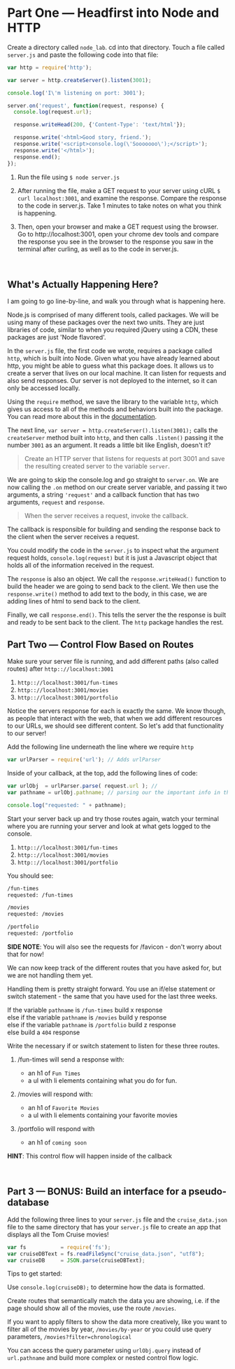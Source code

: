 # Part One — Headfirst into Node and HTTP

Create a directory called `node_lab`. cd into that directory.  Touch a file called `server.js` and paste the following code into that file:

```js
var http = require('http');

var server = http.createServer().listen(3001);

console.log('I\'m listening on port: 3001');

server.on('request', function(request, response) {
  console.log(request.url);

  response.writeHead(200, {'Content-Type': 'text/html'});

  response.write('<html>Good story, friend.');
  response.write('<script>console.log(\'Sooooooo\');</script>');
  response.write('</html>');
  response.end();
});
```

1.  Run the file using `$ node server.js`

2. After running the file, make a GET request to your server using cURL `$ curl localhost:3001`, and examine the response.  Compare the response to the code in server.js. Take 1 minutes to take notes on what you think is happening.

3. Then, open your browser and make a GET request using the browser. Go to http://localhost:3001, open your chrome dev tools and compare the response you see in the browser to the response you saw in the terminal after curling, as well as to the code in server.js.

<br />

## What's Actually Happening Here?

I am going to go line-by-line, and walk you through what is happening here.

Node.js is comprised of many different tools, called packages. We will be using many of these packages over the next two units. They are just libraries of code, similar to when you required jQuery using a CDN, these packages are just 'Node flavored'.

In the `server.js` file, the first code we wrote, requires a package called `http`, which is built into Node.  Given what you have already learned about http, you might be able to guess what this package does. It allows us to create a server that lives on our local machine.  It can listen for requests and also send responses. Our server is not deployed to the internet, so it can only be accessed locally.

Using the `require` method, we save the library to the variable `http`, which gives us access to all of the methods and behaviors built into the package. You can read more about this in the [documentation](https://nodejs.org/api/http.html).

The next line, `var server = http.createServer().listen(3001);` calls the `createServer` method built into `http`, and then calls `.listen()` passing it the number `3001` as an argument. It reads a little bit like English, doesn't it?

> Create an HTTP server that listens for requests at port 3001 and save the resulting created server to the variable `server`.

We are going to skip the console.log and go straight to `server.on`. We are now calling the `.on` method on our create server variable, and passing it two arguments, a string `'request'` and a callback function that has two arguments, `request` and `response`.

> When the server receives a request, invoke the callback.

The callback is responsible for building and sending the response back to the client when the server receives a request.

You could modify the code in the `server.js` to inspect what the argument request holds, `console.log(request)` but it is just a Javascript object that holds all of the information received in the request.

The `response` is also an object. We call the `response.writeHead()` function to build the header we are going to send back to the client. We then use the `response.write()` method to add text to the body, in this case, we are adding lines of html to send back to the client.

Finally, we call `response.end()`. This tells the server the the response is built and ready to be sent back to the client. The `http` package handles the rest.

## Part Two — Control Flow Based on Routes

Make sure your server file is running, and add different paths (also called routes) after `http:://localhost:3001`

1. `http:://localhost:3001/fun-times`
2. `http:://localhost:3001/movies`
3. `http:://localhost:3001/portfolio`

Notice the servers response for each is exactly the same. We know though, as people that interact with the web, that when we add different resources to our URLs, we should see different content. So let's add that functionality to our server!

Add the following line underneath the line where we require `http`

```js
var urlParser = require('url'); // Adds urlParser
```

Inside of your callback, at the top, add the following lines of code:

```js
var urlObj  = urlParser.parse( request.url ); //
var pathname = urlObj.pathname; // parsing our the important info in the url

console.log("requested: " + pathname);
```

Start your server back up and try those routes again, watch your terminal where you are running your server and look at what gets logged to the console.

1. `http:://localhost:3001/fun-times`
2. `http:://localhost:3001/movies`
3. `http:://localhost:3001/portfolio`

You should see:

```bash
/fun-times
requested: /fun-times

/movies
requested: /movies

/portfolio
requested: /portfolio

```

**SIDE NOTE**: You will also see the requests for /favicon - don't worry about that for now!

We can now keep track of the different routes that you have asked for, but we are not handling them yet.

Handling them is pretty straight forward.  You use an if/else statement or switch statement - the same that you have used for the last three weeks.

If the variable `pathname` is `/fun-times` build x response <br />
else if the variable `pathname` is `/movies` build y response <br />
else if the variable `pathname` is `/portfolio` build z response <br />
else build a `404` response

Write the necessary if or switch statement to listen for these three routes.

1. /fun-times will send a response with:
	- an h1 of `Fun Times`
	- a ul with li elements containing what you do for fun.

2. /movies will respond with:
	- an h1 of `Favorite Movies`
	- a ul with li elements containing your favorite movies

3. /portfolio will respond with
	- an h1 of `coming soon`

**HINT**: This control flow will happen inside of the callback

<br />

## Part 3 — BONUS: Build an interface for a pseudo-database

Add the following three lines to your `server.js` file and the `cruise_data.json` file to the same directory that has your `server.js` file to create an app that displays all the Tom Cruise movies!

```js
var fs           = require('fs');
var cruiseDBText = fs.readFileSync("cruise_data.json", "utf8");
var cruiseDB     = JSON.parse(cruiseDBText);
```

Tips to get started:

Use `console.log(cruiseDB);` to determine how the data is formatted.

Create routes that semantically match the data you are showing, i.e. if the page should show all of the movies, use the route `/movies`.

If you want to apply filters to show the data more creatively, like you want to filter all of the movies by year, `/movies/by-year` or you could use query parameters, `/movies?filter=chronological`

You can access the query parameter using `urlObj.query` instead of `url.pathname` and build more complex or nested control flow logic.
